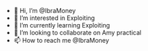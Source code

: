 - 👋 Hi, I’m @IbraMoney 
- 👀 I’m interested in Exploiting 
- 🌱 I’m currently learning Exploiting
- 💞️ I’m looking to collaborate on Amy practical 
- 📫 How to reach me @IbraMoney 

<!---
wandoncross1/wandoncross1 is a ✨ special ✨ repository because its `README.md` (this file) appears on your GitHub profile.
You can click the Preview link to take a look at your changes.
--->
